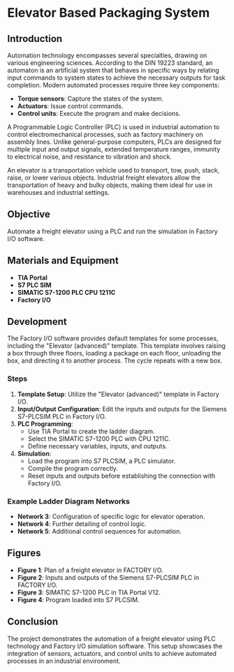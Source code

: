 # Elevator Based Packaging System

## Introduction

Automation technology encompasses several specialties, drawing on various engineering sciences. According to the DIN 19223 standard, an automaton is an artificial system that behaves in specific ways by relating input commands to system states to achieve the necessary outputs for task completion. Modern automated processes require three key components:
- **Torque sensors**: Capture the states of the system.
- **Actuators**: Issue control commands.
- **Control units**: Execute the program and make decisions.

A Programmable Logic Controller (PLC) is used in industrial automation to control electromechanical processes, such as factory machinery on assembly lines. Unlike general-purpose computers, PLCs are designed for multiple input and output signals, extended temperature ranges, immunity to electrical noise, and resistance to vibration and shock.

An elevator is a transportation vehicle used to transport, tow, push, stack, raise, or lower various objects. Industrial freight elevators allow the transportation of heavy and bulky objects, making them ideal for use in warehouses and industrial settings.

## Objective

Automate a freight elevator using a PLC and run the simulation in Factory I/O software.

## Materials and Equipment

- **TIA Portal**
- **S7 PLC SIM**
- **SIMATIC S7-1200 PLC CPU 1211C**
- **Factory I/O**

## Development

The Factory I/O software provides default templates for some processes, including the "Elevator (advanced)" template. This template involves raising a box through three floors, loading a package on each floor, unloading the box, and directing it to another process. The cycle repeats with a new box.

### Steps

1. **Template Setup**: Utilize the "Elevator (advanced)" template in Factory I/O.
2. **Input/Output Configuration**: Edit the inputs and outputs for the Siemens S7-PLCSIM PLC in Factory I/O.
3. **PLC Programming**:
   - Use TIA Portal to create the ladder diagram.
   - Select the SIMATIC S7-1200 PLC with CPU 1211C.
   - Define necessary variables, inputs, and outputs.
4. **Simulation**:
   - Load the program into S7 PLCSIM, a PLC simulator.
   - Compile the program correctly.
   - Reset inputs and outputs before establishing the connection with Factory I/O.

### Example Ladder Diagram Networks

- **Network 3**: Configuration of specific logic for elevator operation.
- **Network 4**: Further detailing of control logic.
- **Network 5**: Additional control sequences for automation.

## Figures

- **Figure 1**: Plan of a freight elevator in FACTORY I/O.
- **Figure 2**: Inputs and outputs of the Siemens S7-PLCSIM PLC in FACTORY I/O.
- **Figure 3**: SIMATIC S7-1200 PLC in TIA Portal V12.
- **Figure 4**: Program loaded into S7 PLCSIM.

## Conclusion

The project demonstrates the automation of a freight elevator using PLC technology and Factory I/O simulation software. This setup showcases the integration of sensors, actuators, and control units to achieve automated processes in an industrial environment.